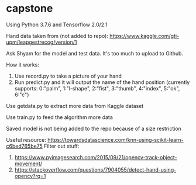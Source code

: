 # capstone
Using Python 3.7.6 and Tensorflow 2.0/2.1

Hand data taken from (not added to repo): https://www.kaggle.com/gti-upm/leapgestrecog/version/1

Ask Shyam for the model and test data. It's too much to upload to Github.

How it works: 
1. Use record.py to take a picture of your hand
2. Run predict.py and it will output the name of the hand position (currently supports:  0:"palm", 1:"l-shape", 2:"fist", 3:"thumb", 4:"index", 5:"ok", 6:"c")

Use getdata.py to extract more data from Kaggle dataset

Use train.py to feed the algorithm more data

Saved model is not being added to the repo because of a size restriction

Useful resource: https://towardsdatascience.com/knn-using-scikit-learn-c6bed765be75
Filter out stuff: 
1. https://www.pyimagesearch.com/2015/09/21/opencv-track-object-movement/
2. https://stackoverflow.com/questions/7904055/detect-hand-using-opencv?rq=1